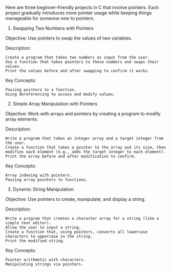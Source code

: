 Here are three beginner-friendly projects in C that involve pointers. Each project gradually introduces more pointer usage while keeping things manageable for someone new to pointers.
1. Swapping Two Numbers with Pointers

Objective: Use pointers to swap the values of two variables.

Description:

    Create a program that takes two numbers as input from the user.
    Use a function that takes pointers to these numbers and swaps their values.
    Print the values before and after swapping to confirm it works.

Key Concepts:

    Passing pointers to a function.
    Using dereferencing to access and modify values.



2. Simple Array Manipulation with Pointers

Objective: Work with arrays and pointers by creating a program to modify array elements.

Description:

    Write a program that takes an integer array and a target integer from the user.
    Create a function that takes a pointer to the array and its size, then modifies each element (e.g., adds the target integer to each element).
    Print the array before and after modification to confirm.

Key Concepts:

    Array indexing with pointers.
    Passing array pointers to functions.



3. Dynamic String Manipulation

Objective: Use pointers to create, manipulate, and display a string.

Description:

    Write a program that creates a character array for a string (like a simple text editor).
    Allow the user to input a string.
    Create a function that, using pointers, converts all lowercase characters to uppercase in the string.
    Print the modified string.

Key Concepts:

    Pointer arithmetic with characters.
    Manipulating strings via pointers.